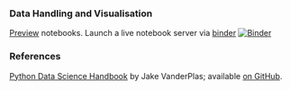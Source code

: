 ### Data Handling and Visualisation

[Preview](index.ipynb) notebooks.
Launch a live notebook server via [binder](https://mybinder.readthedocs.io/en/latest/) 
[![Binder](https://mybinder.org/badge_logo.svg)](https://beta.mybinder.org/v2/gh/uqglmn/dhv/main?filepath=index.ipynb)

### References

[Python Data Science Handbook](http://shop.oreilly.com/product/0636920034919.do) by Jake VanderPlas; available [on GitHub](https://github.com/jakevdp/PythonDataScienceHandbook).
